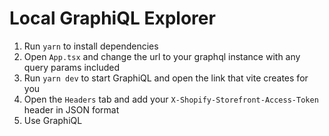 # Local GraphiQL Explorer

1. Run `yarn` to install dependencies
2. Open `App.tsx` and change the url to your graphql instance with any query params included
3. Run `yarn dev` to start GraphiQL and open the link that vite creates for you
4. Open the `Headers` tab and add your `X-Shopify-Storefront-Access-Token` header in JSON format
5. Use GraphiQL
